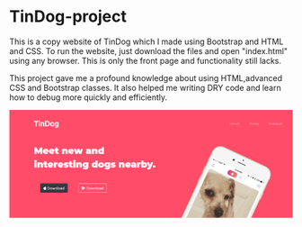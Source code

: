 # TinDog-project

This is a copy website of TinDog which I made using Bootstrap and HTML and CSS. To run the website, just download the files and open "index.html" using any browser. This is only the front page and functionality still lacks. 

This project gave me a profound knowledge about using HTML,advanced CSS and Bootstrap classes. It also helped me writing DRY code and learn how to debug more quickly and efficiently.

<img src="images/tindog.png" >
